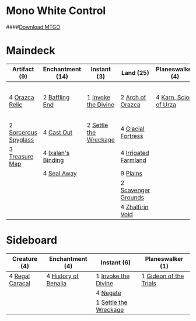 # Mono White Control

####[Download MTGO](../collection/Mono%20White%20Control.txt)
# Maindeck

|                                         Artifact (9)                                          |                                      Enchantment (14)                                       |                                          Instant (3)                                           |                                           Land (25)                                           |                                        Planeswalker (4)                                        |                                              Sorcery (5)                                              |
|-----------------------------------------------------------------------------------------------|---------------------------------------------------------------------------------------------|------------------------------------------------------------------------------------------------|-----------------------------------------------------------------------------------------------|------------------------------------------------------------------------------------------------|-------------------------------------------------------------------------------------------------------|
|4 [Orazca Relic](http://gatherer.wizards.com/Pages/Card/Details.aspx?multiverseid=439845)      |2 [Baffling End](http://gatherer.wizards.com/Pages/Card/Details.aspx?multiverseid=439658)    |1 [Invoke the Divine](http://gatherer.wizards.com/Pages/Card/Details.aspx?multiverseid=447152)  |2 [Arch of Orazca](http://gatherer.wizards.com/Pages/Card/Details.aspx?multiverseid=439849)    |4 [Karn, Scion of Urza](http://gatherer.wizards.com/Pages/Card/Details.aspx?multiverseid=442889)|2 [Approach of the Second Sun](http://gatherer.wizards.com/Pages/Card/Details.aspx?multiverseid=426706)|
|2 [Sorcerous Spyglass](http://gatherer.wizards.com/Pages/Card/Details.aspx?multiverseid=435407)|4 [Cast Out](http://gatherer.wizards.com/Pages/Card/Details.aspx?multiverseid=426710)        |2 [Settle the Wreckage](http://gatherer.wizards.com/Pages/Card/Details.aspx?multiverseid=435186)|4 [Glacial Fortress](http://gatherer.wizards.com/Pages/Card/Details.aspx?multiverseid=435416)  |                                                                                                |3 [Fumigate](http://gatherer.wizards.com/Pages/Card/Details.aspx?multiverseid=417588)                  |
|3 [Treasure Map](http://gatherer.wizards.com/Pages/Card/Details.aspx?multiverseid=435410)      |4 [Ixalan's Binding](http://gatherer.wizards.com/Pages/Card/Details.aspx?multiverseid=435168)|                                                                                                |4 [Irrigated Farmland](http://gatherer.wizards.com/Pages/Card/Details.aspx?multiverseid=426947)|                                                                                                |                                                                                                       |
|                                                                                               |4 [Seal Away](http://gatherer.wizards.com/Pages/Card/Details.aspx?multiverseid=442919)       |                                                                                                |9 [Plains](http://gatherer.wizards.com/Pages/Card/Details.aspx?multiverseid=439601)            |                                                                                                |                                                                                                       |
|                                                                                               |                                                                                             |                                                                                                |2 [Scavenger Grounds](http://gatherer.wizards.com/Pages/Card/Details.aspx?multiverseid=430871) |                                                                                                |                                                                                                       |
|                                                                                               |                                                                                             |                                                                                                |4 [Zhalfirin Void](http://gatherer.wizards.com/Pages/Card/Details.aspx?multiverseid=443137)    |                                                                                                |                                                                                                       |


# Sideboard

|                                       Creature (4)                                       |                                        Enchantment (4)                                        |                                          Instant (6)                                           |                                        Planeswalker (1)                                         |
|------------------------------------------------------------------------------------------|-----------------------------------------------------------------------------------------------|------------------------------------------------------------------------------------------------|-------------------------------------------------------------------------------------------------|
|4 [Regal Caracal](http://gatherer.wizards.com/Pages/Card/Details.aspx?multiverseid=426726)|4 [History of Benalia](http://gatherer.wizards.com/Pages/Card/Details.aspx?multiverseid=442909)|1 [Invoke the Divine](http://gatherer.wizards.com/Pages/Card/Details.aspx?multiverseid=447152)  |1 [Gideon of the Trials](http://gatherer.wizards.com/Pages/Card/Details.aspx?multiverseid=426716)|
|                                                                                          |                                                                                               |4 [Negate](http://gatherer.wizards.com/Pages/Card/Details.aspx?multiverseid=None)               |                                                                                                 |
|                                                                                          |                                                                                               |1 [Settle the Wreckage](http://gatherer.wizards.com/Pages/Card/Details.aspx?multiverseid=435186)|                                                                                                 |

